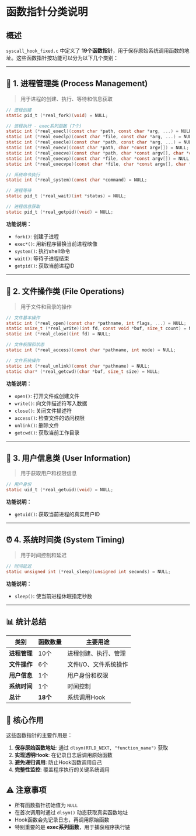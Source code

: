 # 函数指针分类说明

## 概述
`syscall_hook_fixed.c` 中定义了 **19个函数指针**，用于保存原始系统调用函数的地址。这些函数指针按功能可以分为以下几个类别：

---

## 📂 **1. 进程管理类 (Process Management)**
> 用于进程的创建、执行、等待和信息获取

```c
// 进程创建
static pid_t (*real_fork)(void) = NULL;

// 进程执行 - exec系列函数 (7个)
static int (*real_execl)(const char *path, const char *arg, ...) = NULL;
static int (*real_execlp)(const char *file, const char *arg, ...) = NULL;
static int (*real_execle)(const char *path, const char *arg, ...) = NULL;
static int (*real_execv)(const char *path, char *const argv[]) = NULL;
static int (*real_execve)(const char *path, char *const argv[], char *const envp[]) = NULL;
static int (*real_execvp)(const char *file, char *const argv[]) = NULL;
static int (*real_execvpe)(const char *file, char *const argv[], char *const envp[]) = NULL;

// 系统命令执行
static int (*real_system)(const char *command) = NULL;

// 进程等待
static pid_t (*real_wait)(int *status) = NULL;

// 进程信息获取
static pid_t (*real_getpid)(void) = NULL;
```

**功能说明：**
- `fork()`: 创建子进程
- `exec*()`: 用新程序替换当前进程映像
- `system()`: 执行shell命令
- `wait()`: 等待子进程结束
- `getpid()`: 获取当前进程ID

---

## 📁 **2. 文件操作类 (File Operations)**
> 用于文件和目录的操作

```c
// 文件基本操作
static int (*real_open)(const char *pathname, int flags, ...) = NULL;
static ssize_t (*real_write)(int fd, const void *buf, size_t count) = NULL;
static int (*real_close)(int fd) = NULL;

// 文件权限和状态
static int (*real_access)(const char *pathname, int mode) = NULL;

// 文件系统操作
static int (*real_unlink)(const char *pathname) = NULL;
static char* (*real_getcwd)(char *buf, size_t size) = NULL;
```

**功能说明：**
- `open()`: 打开文件或创建文件
- `write()`: 向文件描述符写入数据
- `close()`: 关闭文件描述符
- `access()`: 检查文件的访问权限
- `unlink()`: 删除文件
- `getcwd()`: 获取当前工作目录

---

## 👤 **3. 用户信息类 (User Information)**
> 用于获取用户和权限信息

```c
// 用户身份
static uid_t (*real_getuid)(void) = NULL;
```

**功能说明：**
- `getuid()`: 获取当前进程的真实用户ID

---

## ⏰ **4. 系统时间类 (System Timing)**
> 用于时间控制和延迟

```c
// 时间延迟
static unsigned int (*real_sleep)(unsigned int seconds) = NULL;
```

**功能说明：**
- `sleep()`: 使当前进程休眠指定秒数

---

## 📊 **统计总结**

| 类别 | 函数数量 | 主要用途 |
|------|----------|----------|
| **进程管理** | 10个 | 进程创建、执行、管理 |
| **文件操作** | 6个 | 文件I/O、文件系统操作 |
| **用户信息** | 1个 | 用户身份和权限 |
| **系统时间** | 1个 | 时间控制 |
| **总计** | **18个** | 系统调用Hook |

## 🎯 **核心作用**

这些函数指针的主要作用是：

1. **保存原始函数地址**: 通过 `dlsym(RTLD_NEXT, "function_name")` 获取
2. **实现透明Hook**: 在记录日志后调用原始函数
3. **避免递归调用**: 防止Hook函数调用自己
4. **完整性监控**: 覆盖程序执行的关键系统调用

## ⚠️ **注意事项**

- 所有函数指针初始值为 `NULL`
- 在首次调用时通过 `dlsym()` 动态获取真实函数地址
- Hook函数会先记录日志，再调用原始函数
- 特别重要的是 **exec系列函数**，用于捕获程序执行链